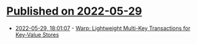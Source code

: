 # [Published on 2022-05-29](index.md)

* [2022-05-29, 18:01:07](https://news.ycombinator.com/item?id=31551221) - [Warp: Lightweight Multi-Key Transactions for Key-Value Stores](http://muratbuffalo.blogspot.com/2022/05/warp-lightweight-multi-key-transactions.html)
